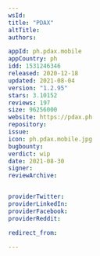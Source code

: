 ```yaml
---
wsId: 
title: "PDAX"
altTitle: 
authors:

appId: ph.pdax.mobile
appCountry: ph
idd: 1531246346
released: 2020-12-18
updated: 2021-08-04
version: "1.2.95"
stars: 3.10152
reviews: 197
size: 96256000
website: https://pdax.ph
repository: 
issue: 
icon: ph.pdax.mobile.jpg
bugbounty: 
verdict: wip
date: 2021-08-30
signer: 
reviewArchive:


providerTwitter: 
providerLinkedIn: 
providerFacebook: 
providerReddit: 

redirect_from:

---
```


